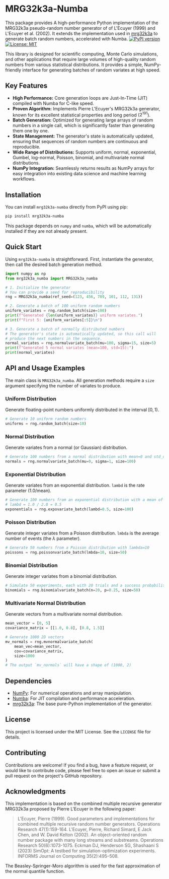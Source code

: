# MRG32k3a-Numba
This package provides A high-performance Python implementation of the MRG32k3a pseudo-random number generator of of L'Ecuyer (1999) and L'Ecuyer et al. (2002). It extends the implementation used in [mrg32k3a](https://pypi.org/project/mrg32k3a) to generate batch random numbers, accelerated with Numba. 
[![PyPI version](https://badge.fury.io/py/mrg32k3a-numba.svg)](https://badge.fury.io/py/mrg32k3a-numba)
[![License: MIT](https://img.shields.io/badge/License-MIT-yellow.svg)](https://opensource.org/licenses/MIT)

This library is designed for scientific computing, Monte Carlo simulations, and other applications that require large volumes of high-quality random numbers from various statistical distributions. It provides a simple, NumPy-friendly interface for generating batches of random variates at high speed.

## Key Features

* **High Performance:** Core generation loops are Just-In-Time (JIT) compiled with Numba for C-like speed.
* **Proven Algorithm:** Implements Pierre L'Ecuyer's MRG32k3a generator, known for its excellent statistical properties and long period ($2^{191}$).
* **Batch Generation:** Optimized for generating large arrays of random numbers in a single call, which is significantly faster than generating them one by one.
* **State Management:** The generator's state is automatically updated, ensuring that sequences of random numbers are continuous and reproducible.
* **Wide Range of Distributions:** Supports uniform, normal, exponential, Gumbel, log-normal, Poisson, binomial, and multivariate normal distributions.
* **NumPy Integration:** Seamlessly returns results as NumPy arrays for easy integration into existing data science and machine learning workflows.

## Installation

You can install `mrg32k3a-numba` directly from PyPI using pip:

```bash
pip install mrg32k3a-numba
```

This package depends on `numpy` and `numba`, which will be automatically installed if they are not already present.

## Quick Start

Using `mrg32k3a-numba` is straightforward. First, instantiate the generator, then call the desired batch generation method.

```python
import numpy as np
from mrg32k3a_numba import MRG32k3a_numba

# 1. Initialize the generator
# You can provide a seed for reproducibility
rng = MRG32k3a_numba(ref_seed=(123, 456, 789, 101, 112, 131))

# 2. Generate a batch of 100 uniform random numbers
uniform_variates = rng.random_batch(size=100)
print(f"Generated {len(uniform_variates)} uniform variates.")
print(f"First 5: {uniform_variates[:5]}\n")

# 3. Generate a batch of normally distributed numbers
# The generator's state is automatically updated, so this call will
# produce the next numbers in the sequence.
normal_variates = rng.normalvariate_batch(mu=100, sigma=15, size=5)
print(f"Generated 5 normal variates (mean=100, std=15):")
print(normal_variates)
```

## API and Usage Examples

The main class is `MRG32k3a_numba`. All generation methods require a `size` argument specifying the number of variates to produce.

### Uniform Distribution
Generate floating-point numbers uniformly distributed in the interval $[0, 1)$.

```python
# Generate 10 uniform random numbers
uniforms = rng.random_batch(size=10)
```

### Normal Distribution
Generate variates from a normal (or Gaussian) distribution.

```python
# Generate 100 numbers from a normal distribution with mean=0 and std_dev=1
normals = rng.normalvariate_batch(mu=0, sigma=1, size=100)
```

### Exponential Distribution
Generate variates from an exponential distribution. `lambd` is the rate parameter ($1.0 / \text{mean}$).

```python
# Generate 100 numbers from an exponential distribution with a mean of 2.0
# lambd = 1.0 / 2.0 = 0.5
exponentials = rng.expovariate_batch(lambd=0.5, size=100)
```

### Poisson Distribution
Generate integer variates from a Poisson distribution. `lmbda` is the average number of events (the $\lambda$ parameter).

```python
# Generate 50 numbers from a Poisson distribution with lambda=10
poissons = rng.poissonvariate_batch(lmbda=10, size=50)
```

### Binomial Distribution
Generate integer variates from a binomial distribution.

```python
# Simulate 50 experiments, each with 20 trials and a success probability of 0.25
binomials = rng.binomialvariate_batch(n=20, p=0.25, size=50)
```

### Multivariate Normal Distribution
Generate vectors from a multivariate normal distribution.

```python
mean_vector = [0, 5]
covariance_matrix = [[1.0, 0.8], [0.8, 1.5]]

# Generate 1000 2D vectors
mv_normals = rng.mvnormalvariate_batch(
    mean_vec=mean_vector,
    cov=covariance_matrix,
    size=1000
)
# The output `mv_normals` will have a shape of (1000, 2)
```

## Dependencies

* [NumPy](https://numpy.org/): For numerical operations and array manipulation.
* [Numba](https://numba.pydata.org/): For JIT compilation and performance acceleration.
* [mrg32k3a](https://pypi.org/project/mrg32k3a): The base pure-Python implementation of the generator.

## License

This project is licensed under the MIT License. See the `LICENSE` file for details.

## Contributing

Contributions are welcome! If you find a bug, have a feature request, or would like to contribute code, please feel free to open an issue or submit a pull request on the project's GitHub repository.

## Acknowledgments

This implementation is based on the combined multiple recursive generator MRG32k3a proposed by Pierre L'Ecuyer in the following paper:

> L'Ecuyer, Pierre (1999). Good parameters and implementations for combined multiple recursive random number generators. Operations Research 47(1):159-164.
> L'Ecuyer, Pierre, Richard Simard, E Jack Chen, and W. David Kelton (2002). An object-oriented random number package with many long streams and substreams. Operations Research 50(6):1073-1075.
> Eckman DJ, Henderson SG, Shashaani S (2023) SimOpt: A testbed for simulation-optimization experiments.
INFORMS Journal on Computing 35(2):495–508.

The Beasley-Springer-Moro algorithm is used for the fast approximation of the normal quantile function.
